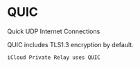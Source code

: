 # QUIC

Quick UDP Internet Connections

QUIC includes TLS1.3 encryption by default.

~~~admonish info title="Who uses QUIC?"
iCloud Private Relay uses QUIC
~~~

